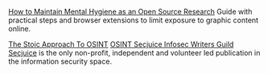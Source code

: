 
[How to Maintain Mental Hygiene as an Open Source Research](https://www.bellingcat.com/resources/2022/11/23/how-to-maintain-mental-hygiene-as-an-open-source-researcher/)
Guide with practical steps and browser extensions to limit exposure to graphic content online.

[The Stoic Approach To OSINT](https://www.secjuice.com/osint-engagement-101)
[OSINT Secjuice Infosec Writers Guild](https://secjuice.com/tag/osint)
[Secjuice](https://www.secjuice.com/)
is the only non-profit, independent and volunteer led publication in the information security space.

